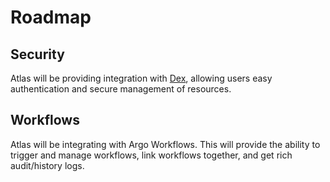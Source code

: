 # Roadmap

## Security

Atlas will be providing integration with [Dex](https://dexidp.io/), allowing users easy authentication and secure management of resources.

## Workflows

Atlas will be integrating with Argo Workflows. This will provide the ability to trigger and manage workflows, link workflows together, and get rich audit/history logs.
